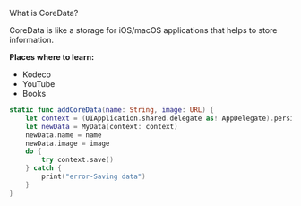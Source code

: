 What is CoreData?

CoreData is like a storage for iOS/macOS applications that helps to store information.

**Places where to learn:**
- Kodeco
- YouTube
- Books

```swift
static func addCoreData(name: String, image: URL) {
    let context = (UIApplication.shared.delegate as! AppDelegate).persistentContainer.viewContext
    let newData = MyData(context: context)
    newData.name = name
    newData.image = image
    do {
        try context.save()
    } catch {
        print("error-Saving data")
    }
}
```

